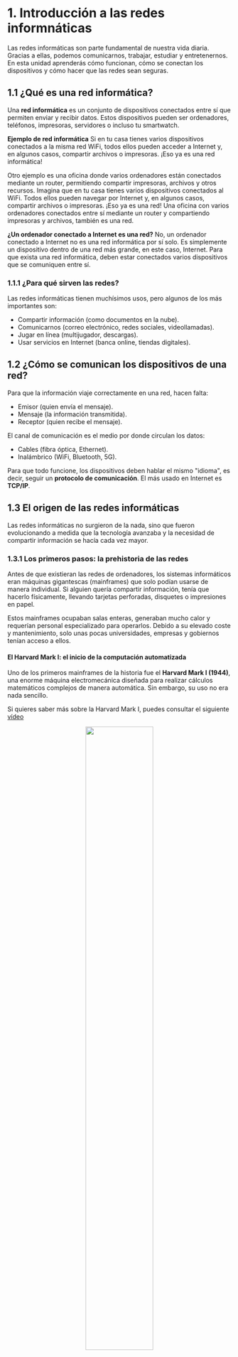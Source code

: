 # 1. Introducción a las redes informnáticas

Las redes informáticas son parte fundamental de nuestra vida diaria. Gracias a ellas, podemos comunicarnos, trabajar, estudiar y entretenernos. En esta unidad aprenderás cómo funcionan, cómo se conectan los dispositivos y cómo hacer que las redes sean seguras.

## 1.1 ¿Qué es una red informática?

Una **red informática** es un conjunto de dispositivos conectados entre sí que permiten enviar y recibir datos. Estos dispositivos pueden ser ordenadores, teléfonos, impresoras, servidores o incluso tu smartwatch.

**Ejemplo de red informática**
Si en tu casa tienes varios dispositivos conectados a la misma red WiFi, todos ellos pueden acceder a Internet y, en algunos casos, compartir archivos o impresoras. ¡Eso ya es una red informática!

Otro ejemplo es una oficina donde varios ordenadores están conectados mediante un router, permitiendo compartir impresoras, archivos y otros recursos.
Imagina que en tu casa tienes varios dispositivos conectados al WiFi. Todos ellos pueden navegar por Internet y, en algunos casos, compartir archivos o impresoras. ¡Eso ya es una red! Una oficina con varios ordenadores conectados entre sí mediante un router y compartiendo impresoras y archivos, también es una red. 

**¿Un ordenador conectado a Internet es una red?**
No, un ordenador conectado a Internet no es una red informática por sí solo. Es simplemente un dispositivo dentro de una red más grande, en este caso, Internet. Para que exista una red informática, deben estar conectados varios dispositivos que se comuniquen entre sí.

### 1.1.1 ¿Para qué sirven las redes?
Las redes informáticas tienen muchísimos usos, pero algunos de los más importantes son:
- Compartir información (como documentos en la nube).
- Comunicarnos (correo electrónico, redes sociales, videollamadas).
- Jugar en línea (multijugador, descargas).
- Usar servicios en Internet (banca online, tiendas digitales).

## 1.2 ¿Cómo se comunican los dispositivos de una red?

Para que la información viaje correctamente en una red, hacen falta:

- Emisor (quien envía el mensaje).
- Mensaje (la información transmitida).
- Receptor (quien recibe el mensaje).

El canal de comunicación es el medio por donde circulan los datos:

- Cables (fibra óptica, Ethernet).
- Inalámbrico (WiFi, Bluetooth, 5G).

Para que todo funcione, los dispositivos deben hablar el mismo "idioma", es decir, seguir un **protocolo de comunicación**. El más usado en Internet es **TCP/IP**.

## 1.3 El origen de las redes informáticas

Las redes informáticas no surgieron de la nada, sino que fueron evolucionando a medida que la tecnología avanzaba y la necesidad de compartir información se hacía cada vez mayor.

### 1.3.1 Los primeros pasos: la prehistoria de las redes

Antes de que existieran las redes de ordenadores, los sistemas informáticos eran máquinas gigantescas (mainframes) que solo podían usarse de manera individual. Si alguien quería compartir información, tenía que hacerlo físicamente, llevando tarjetas perforadas, disquetes o impresiones en papel.

Estos mainframes ocupaban salas enteras, generaban mucho calor y requerían personal especializado para operarlos. Debido a su elevado coste y mantenimiento, solo unas pocas universidades, empresas y gobiernos tenían acceso a ellos.

#### El Harvard Mark I: el inicio de la computación automatizada

Uno de los primeros mainframes de la historia fue el **Harvard Mark I (1944)**, una enorme máquina electromecánica diseñada para realizar cálculos matemáticos complejos de manera automática. Sin embargo, su uso no era nada sencillo.

Si quieres saber más sobre la Harvard Mark I, puedes consultar el siguiente [vídeo](https://www.youtube.com/watch?v=VE3eAKytjUc)

<div align="center">
    <figure>
        <img src="/primero-bach/img/mark1_2.jpg" width="60%">
        <figcaption><i>El Harvard Mark I (1944) fue un ordenador electromecánico creado por IBM y la Universidad de Harvard. Ubicado Massachusetts, usaba tarjetas perforadas y relés para automatizar cálculos matemáticos complejos.</i><figcaption>
    </figure>
</div>

**¿Cómo trabajaba un programador en el Mark I?**

Imaginemos a un programador de los años 40 intentando ejecutar su programa en el Harvard Mark I:

- **Escribir el código:** no existía un teclado ni pantalla como hoy en día. En su lugar, el programador tenía que escribir las instrucciones a mano y convertirlas en una serie de comandos específicos para la máquina.

- **Perforar tarjetas de papel:** una vez listo el programa, era necesario perforar cada una de las instrucciones en tarjetas de papel. Cada perforación representaba una instrucción o un dato. Si te equivocabas, había que repetir todo el proceso con una nueva tarjeta.

- **Ir a la mesa de control:** cualquiera no podía usar el Mark I. Había que esperar el turno y entregar las tarjetas perforadas a un operador, que se encargaba de introducirlas en la máquina.

- **Ejecutar el programa:** el operador colocaba las tarjetas en un lector especial y ponía en marcha el Mark I desde una mesa de control llena de interruptores, luces y diales. La máquina empezaba a trabajar, moviendo engranajes y relés electromagnéticos con un sonido rítmico característico.

- **Esperar el resultado:** como no existían pantallas, el Mark I imprimía los resultados en una máquina de escribir eléctrica o generaba nuevas tarjetas perforadas que luego debían interpretarse manualmente.

- **Corregir errores:** si algo salía mal, había que revisar todas las tarjetas perforadas y corregirlas una por una. No existía un "botón de borrar", y el proceso podía tardar horas o incluso días en completarse.

📌 **Dato curioso:** El Mark I tardaba seis segundos en multiplicar dos números y su sistema de relés electromecánicos lo hacía muy ruidoso. ¡Parecía una sala de máquinas de un barco en plena marcha!

Pronto, los científicos se dieron cuenta de que conectar varios ordenadores permitiría compartir información de forma más rápida y sin necesidad de transportar datos físicamente. En la década de 1950, algunas universidades comenzaron a experimentar con conexiones entre computadoras mediante cables, aunque eran muy lentas y limitadas.

Los mainframes marcaron el inicio de la informática moderna y sentaron las bases de lo que, años después, daría origen a las redes de ordenadores e Internet.

### 1.3.2 ARPANET: la red que cambió todo

En los años 60, en plena Guerra Fría, el Departamento de Defensa de EE.UU., a través de **ARPA** *(Advanced Research Projects Agency)*, impulsó la creación de una red informática para mejorar la comunicación entre instituciones de investigación y permitir el uso compartido de computadoras. Así nació ARPANET, la primera red de computadoras, que sentó las bases de Internet.

En 1969, ARPANET comenzó con solo cuatro nodos en EE.UU.:
- UCLA (Universidad de California, Los Ángeles)
- SRI (Stanford Research Institute)
- UCSB (Universidad de California, Santa Bárbara)
- Universidad de Utah. 

En la década de los 70 y principios de los 80, la red creció exponencialmente, incorporando más universidades, instituciones militares y centros de investigación. En 1973, ARPANET se convirtió en una red internacional al conectar computadoras en Noruega y el Reino Unido. En 1983, adoptó el protocolo TCP/IP, un cambio fundamental que permitió la interconexión de redes y la creación de Internet. Finalmente, en 1990, ARPANET fue desactivada, dejando un legado tecnológico que transformó el mundo.

<div align="center">
    <figure>
        <img src="/primero-bach/img/historia_arpanet.png" width="50%">
        <figcaption><i>Evolución de ARPANET, la primera red de computadoras, desde su inicio en 1969 con solo cuatro nodos hasta su expansión en 1982, cuando ya era una red internacional que sentó las bases para Internet.</i><figcaption>
    </figure>
</div>

**Momentos clave de ARPANET:**
- **1969** → Se envía el primer mensaje entre dos computadoras conectadas a ARPANET. Querían escribir "LOGIN", pero solo llegó "LO" antes de que el sistema colapsara. 😅
- **1971** → Se envía el primer correo electrónico, creado por Ray Tomlinson, quien introdujo el uso de "@" en las direcciones de email.
- **1973** → ARPANET se expande internacionalmente con conexiones a Noruega y el Reino Unido.
- **1983** → Se implementa el protocolo TCP/IP, permitiendo la interconexión de redes, lo que dio origen a Internet.
- **1990** → ARPANET se apaga oficialmente, dando paso a la Internet moderna.

### 1.3.3 La explosión de las redes en los años 80

En los años 80, las empresas comenzaron a descubrir las ventajas de conectar sus computadoras para compartir información y mejorar la productividad. Esto provocó un enorme crecimiento en la cantidad y el tamaño de las redes.

Sin embargo, hubo un problema: cada fabricante diseñaba su propia tecnología y no existía un estándar común. Esto significaba que, si una empresa tenía computadoras de diferentes marcas, muchas veces no podían comunicarse entre sí.

Para solucionar esto, en 1984, la Organización Internacional para la Estandarización (ISO, Internacional Organization for Standardization) desarrolló el **modelo OSI** *(Open Systems Interconnection)*, que establecía una estructura estándar para la comunicación entre redes.

### 1.3.4 Internet: la red de redes

Mientras OSI sentaba las bases teóricas, el modelo TCP/IP se convirtió en el estándar real y funcional en el que se basa Internet.

- **Años 90:** la World Wide Web (WWW) hace que Internet sea accesible para todos, no solo para científicos y militares.
- **2000 en adelante:** con la llegada de la banda ancha, el WiFi y los dispositivos móviles, las redes evolucionaron a lo que conocemos hoy.

📌 Dato curioso: El primer sitio web de la historia fue creado en 1991 por Tim Berners-Lee. ¡Y todavía está en línea! Puedes verlo 👉 [aquí](http://info.cern.ch)

### 1.3.5 Modelos de referencia

Como hemos visto, cuando las redes comenzaron a expandirse en los años 80, surgió un problema: cada empresa creaba su propia tecnología, lo que hacía difícil conectar sistemas diferentes. Para solucionar esta incompatibilidad, se desarrollaron modelos de referencia, que ayudan a organizar la comunicación entre dispositivos sin importar qué tecnología utilicen.

Los dos modelos más importantes son OSI y TCP/IP.

#### 1.3.5.1 El modelo OSI: un mapa teórico de la comunicación en red

En 1984, la Organización Internacional para la Estandarización (ISO) creó el modelo OSI *(Open Systems Interconnection)*, con el objetivo de establecer un estándar universal para el diseño de redes.

##### ¿Para qué sirve?
El modelo OSI es una estructura teórica que divide la comunicación que se realiza entre dos equipos en 7 capas, cada una con una función específica. No es un protocolo en sí, sino una referencia que ayuda a entender cómo deben comunicarse las redes.

##### Las 7 capas del modelo OSI

<div align="center">
    <img src="/primero-bach/img/capas_osi.png" width="40%">
</div>

- **Capa física:** es el medio por donde viaja la información. Los datos se transmiten como señales eléctricas, ópticas o inalámbricas (cables, Wi-Fi, radiofrecuencia).
- **Capa de enlace de datos:** divide la información en tramas y las gestiona dentro de una red local. Controla el acceso al medio y usa direcciones físicas (MAC).
- **Capa de red:** determina la mejor ruta para el envío de datos entre redes. Utiliza direcciones lógicas (IP) y agrega un encabezado de red a los paquetes.
- **Capa de transporte:** garantiza la entrega confiable de datos entre dispositivos finales, gestionando errores y control de flujo.
- **Capa de sesión:** establece, gestiona y finaliza sesiones de comunicación entre aplicaciones.
- **Capa de presentación:** traduce, encripta y comprime datos para asegurar su correcta interpretación por el receptor.
- **Capa de aplicación:** proporciona servicios de red a las aplicaciones del usuario, como navegación web, correo electrónico y transferencia de archivos.

#### 1.3.5.2 El modelo TCP/IP: la base de Internet

Aunque OSI es un buen modelo teórico, el modelo que realmente usamos es TCP/IP. Se desarrolló en los años 70 y fue adoptado en 1983 como el estándar de Internet.

##### ¿Para qué sirve?
TCP/IP es el conjunto de protocolos en el que se basa Internet y que permiten la transmisión de datos entre ordenadores. Recibe este nombre en referencia a los dos protocolos más importantes que lo componen: **Protocolo de Control de Transmisión** *(TCP, Transmission Control Protocol)* y **Protocolo de Internet** *(IP, Internet Protocol)*

##### Las 4 capas del modelo TCP/IP

A diferencia de OSI, TCP/IP tiene solo 4 capas que agrupan varias funciones:

- **Capa de acceso a la red:** equivale a las capas física y de enlace de datos del modelo OSI. Se encarga del control del hardware y la transmisión de datos a través de cables o redes inalámbricas (Wi-Fi).
- **Capa de Internet:**: corresponde a la capa de red del modelo OSI. Su función es encontrar la mejor ruta para enviar los datos mediante direcciones IP.
- **Capa de transporte:** similar a la capa de transporte en OSI. Se encarga de dividir los datos en paquetes y garantizar que lleguen correctamente al destino, con protocolos como TCP para asegurar la fiabilidad.
- **Capa de aplicación:** integra las funciones de las capas de sesión, presentación y aplicación del modelo OSI. Es la interfaz entre los programas y la red, permitiendo la comunicación a través de navegadores, correos electrónicos, WhatsApp y otras aplicaciones.

Cada vez que envías algo a través de Internet como un mensaje, una foto o un archivo, los datos pasan primero por cada una de estas capas en un orden específico durante el envío y luego recorren las mismas capas en orden inverso al llegar al destinatario, donde se reconstruyen para recuperar la información original. A medida que los datos pasan de una capa a otra inferior, se encapsulan y se les añade información adicional. 

<div align="center">
    <img src="/primero-bach/img/modelo_tcp_ip.png" width="50%">
</div>

Los modelos OSI y TCP/IP han permitido que diferentes dispositivos y tecnologías se comuniquen sin problemas. Gracias a ellos, hoy podemos navegar por Internet, enviar correos, ver videos en streaming y chatear desde cualquier lugar del mundo. Sin una estandarización como esta, la comunicación sería caótica y mucho más lenta. La eficiencia de este proceso es clave para garantizar un Internet rápido y confiable. 


#### 1.3.5.3 Diferencias entre el modelo OSI y el modelo TCP/IP

Hemos visto que ambos modelos ayudan a entender cómo viajan los datos en una red, pero tienen diferencias importantes.

<table>
    <tr>
        <th>Característica</th>
        <th>Modelo OSI</th>
        <th>Modelo TCP/IP</th>
    </tr>
    <tr>
        <td>ORIGEN</td>
        <td>Creado por la ISO en 1984 como un estándar teórico para la comunicación en redes</td>
        <td>Desarrollado en los años 70 por el Departamento de Defensa de EE.UU. para ARPANET e implementado en Internet en 1983.</td>
    </tr>
    <tr>
        <td>CAPAS</td>
        <td>7 capas (Física, Enlace de datos, Red, Transporte, Sesión, Presentación, Aplicación).</td>
        <td>4 capas (Enlace, Internet, Transporte, Aplicación).</td>
    </tr>
    <tr>
        <td>USO</td>
        <td>Modelo conceptual para entender la comunicación en redes, pero no se usa directamente en Internet.	</td>
        <td>Modelo práctico en el que se basa toda la comunicación en Internet.</td>
    </tr>
    <tr>
        <td>PROTOCOLOS</td>
        <td>No define protocolos específicos, solo describe funciones.</td>
        <td>Usa protocolos reales como TCP, IP, HTTP, FTP, UDP, etc.</td>
    </tr>
    <tr>
        <td>FLEXIBILIDAD</td>
        <td>Más detallado y estructurado, pero menos flexible en la práctica.</td>
        <td>Más simple y flexible, adaptado a la realidad de las redes.</td>
    </tr>
    <tr>
        <td>COMPATIBILIDAD</td>
        <td>Diseñado para cualquier tipo de red, pero no se adoptó completamente.</td>
        <td>Es el estándar global y funciona en todas las redes modernas.</td>
    </tr>
</table>

El modelo OSI es una referencia teórica que organiza la comunicación en 7 capas, mientras que el modelo TCP/IP es un modelo práctico y simplificado que permite la comunicación real en Internet. Aunque OSI ayuda a comprender mejor cómo funcionan las redes, en la práctica, Internet y la mayoría de las redes actuales se basan en TCP/IP.


## 1.4 El futuro de las redes informáticas

Las redes informáticas siguen evolucionando a pasos agigantados. Cada día surgen nuevas tecnologías que hacen que la comunicación sea más rápida, segura y eficiente. Pero, ¿cómo serán las redes del futuro?

### 1.4.1 Redes más rápidas y eficientes

El desarrollo de nuevas tecnologías de comunicación permitirá redes más rápidas y con menor latencia (tiempo de respuesta). Algunas tendencias clave son:

- **5G y 6G:** la tecnología 5G ya está en uso, pero el 6G promete velocidades aún mayores y una conectividad casi instantánea. Esto permitirá descargar películas en segundos, mejorar la realidad virtual y facilitar la comunicación entre dispositivos inteligentes.

- **Fibra óptica ultrarrápida:** aunque la fibra óptica ya ofrece grandes velocidades, se están investigando nuevas técnicas que multiplicarán su capacidad, como la fibra óptica cuántica. Países como China y EE.UU. han desarrollado redes experimentales de fibra óptica cuántica para pruebas de seguridad y comunicaciones de alto nivel.

- **Redes de baja latencia:** tecnologías como el "edge computing" permiten procesar datos más cerca de donde se generan, reduciendo el tiempo de respuesta en aplicaciones críticas como vehículos autónomos o cirugías remotas.

### 1.4.2 Redes más seguras y privadas

La ciberseguridad será un aspecto fundamental en el futuro de las redes. Con cada vez más datos circulando por Internet, es esencial proteger la información de ataques y accesos no autorizados.

- **Cifrado cuántico:** se están desarrollando métodos de cifrado basados en la computación cuántica, que harían prácticamente imposible descifrar la información sin la clave correcta.

- **Blockchain en redes:** la tecnología blockchain, famosa por las criptomonedas, también se usará para mejorar la seguridad en redes, evitando fraudes y ataques.

- **IA contra ciberataques:** la inteligencia artificial (IA) permitirá detectar amenazas en tiempo real y bloquear posibles ataques antes de que causen daño.

### 1.4.3 Redes inteligentes y automatizadas

Las redes del futuro serán más autónomas y capaces de gestionarse solas, gracias a la inteligencia artificial y al "machine learning". Algunas aplicaciones incluyen:

- **Redes autoadaptables:** sistemas que ajustan automáticamente el tráfico de datos para evitar sobrecargas y mejorar la eficiencia.

- **Automatización de infraestructuras:** las empresas podrán configurar y administrar redes con menos intervención humana, reduciendo errores y mejorando la velocidad de respuesta.

- **Internet de las Cosas (IoT):** miles de dispositivos conectados (sensores, electrodomésticos, vehículos, fábricas) intercambiarán información en tiempo real, facilitando la toma de decisiones automatizada.

### 1.4.4 Internet en todo el planeta

La conectividad global será una realidad, eliminando las barreras geográficas para acceder a Internet.

- **Satélites de Internet (Starlink y OneWeb):** empresas como SpaceX están desplegando constelaciones de satélites para llevar Internet a zonas remotas.

- **Redes en la estratósfera:** proyectos como globos de alta altitud (Google Loon) o drones autónomos podrían proporcionar acceso a Internet en áreas sin infraestructura terrestre.

- **Redes en otros planetas:** a medida que avanzamos en la exploración espacial, se están desarrollando redes de comunicación para futuras colonias en la Luna o Marte.

### 1.4.5 Hacia un mundo hiperconectado

El futuro de las redes informáticas se dirige a un mundo en el que todo estará interconectado. Desde hogares inteligentes hasta ciudades enteras, la conectividad será un pilar fundamental para la sociedad.

- **Ciudades inteligentes:** semáforos conectados, transporte autónomo y edificios con sensores mejorarán la eficiencia urbana.

- **Vehículos autónomos:** los coches conectados podrán comunicarse entre sí y con la infraestructura vial para evitar accidentes y mejorar el tráfico.

- **Medicina a distancia:** cirugías remotas, monitoreo de pacientes en tiempo real y hospitales inteligentes serán una realidad.

En el futuro, se espera que haya más de 100.000 millones de dispositivos conectados en el mundo. ¡Eso es más de 12 dispositivos por persona!

# Resumen de la evolución de las redes

- **1950-1960:** ordenadores aislados, sin conexión entre sí.
- **1969:** nace ARPANET, la primera red de ordenadores.
- **Años 70:** aparece el correo electrónico y las primeras conexiones remotas.
- **Años 80:** crece el uso de redes en empresas, surge el modelo OSI y se adopta TCP/IP.
- **Años 90-2000:** Internet se vuelve global con la World Wide Web.
- **Hoy:** conexiones inalámbricas, redes inteligentes y tecnología en la nube.
- **Futuro:** redes más rápidas, seguras y con inteligencia artificial.

# Enlaces de interés
- [Vídeo sobre las capas del modelo OSI](https://www.youtube.com/watch?v=ODY4q4_3Acc)